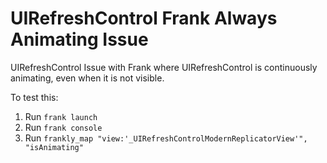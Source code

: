 UIRefreshControl Frank Always Animating Issue
=============================================

UIRefreshControl Issue with Frank where UIRefreshControl is continuously animating, even when it is not visible.

To test this:

1. Run `frank launch`
2. Run `frank console`
3. Run `frankly_map "view:'_UIRefreshControlModernReplicatorView'", "isAnimating"`

